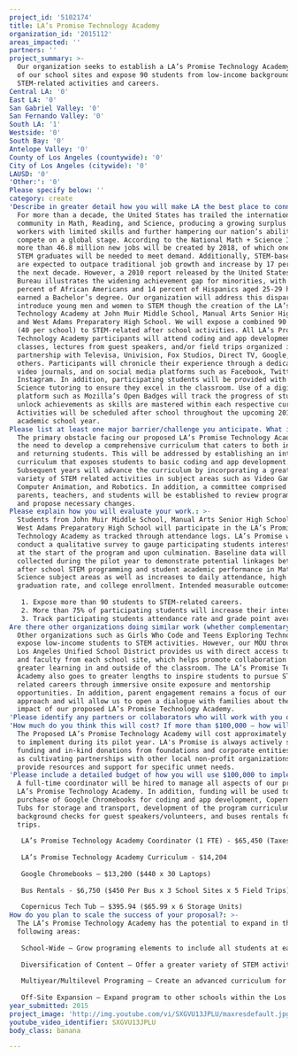 ```yaml
---
project_id: '5102174'
title: LA’s Promise Technology Academy
organization_id: '2015112'
areas_impacted: ''
partners: ''
project_summary: >-
  Our organization seeks to establish a LA’s Promise Technology Academy at each
  of our school sites and expose 90 students from low-income backgrounds to
  STEM-related activities and careers.
Central LA: '0'
East LA: '0'
San Gabriel Valley: '0'
San Fernando Valley: '0'
South LA: '1'
Westside: '0'
South Bay: '0'
Antelope Valley: '0'
County of Los Angeles (countywide): '0'
City of Los Angeles (citywide): '0'
LAUSD: '0'
'Other:': '0'
Please specify below: ''
category: create
'Describe in greater detail how you will make LA the best place to connect:': >-
  For more than a decade, the United States has trailed the international
  community in Math, Reading, and Science, producing a growing surplus of
  workers with limited skills and further hampering our nation’s ability to
  compete on a global stage. According to the National Math + Science Initiative
  more than 46.8 million new jobs will be created by 2018, of which one million
  STEM graduates will be needed to meet demand. Additionally, STEM-based careers
  are expected to outpace traditional job growth and increase by 17 percent over
  the next decade. However, a 2010 report released by the United States Census
  Bureau illustrates the widening achievement gap for minorities, with only 19
  percent of African Americans and 14 percent of Hispanics aged 25-29 having
  earned a Bachelor’s degree. Our organization will address this disparity and
  introduce young men and women to STEM though the creation of the LA’s Promise
  Technology Academy at John Muir Middle School, Manual Arts Senior High School,
  and West Adams Preparatory High School. We will expose a combined 90 students
  (40 per school) to STEM-related after school activities. All LA’s Promise
  Technology Academy participants will attend coding and app development
  classes, lectures from guest speakers, and/or field trips organized in
  partnership with Televisa, Univision, Fox Studios, Direct TV, Google, and
  others. Participants will chronicle their experience through a dedicated blog,
  video journals, and on social media platforms such as Facebook, Twitter, and
  Instagram. In addition, participating students will be provided with Math and
  Science tutoring to ensure they excel in the classroom. Use of a digital badge
  platform such as Mozilla’s Open Badges will track the progress of students and
  unlock achievements as skills are mastered within each respective curriculum.
  Activities will be scheduled after school throughout the upcoming 2016-2017
  academic school year.
Please list at least one major barrier/challenge you anticipate. What is your strategy for overcoming these obstacles?: >-
  The primary obstacle facing our proposed LA’s Promise Technology Academy is
  the need to develop a comprehensive curriculum that caters to both incoming
  and returning students. This will be addressed by establishing an introductory
  curriculum that exposes students to basic coding and app development.
  Subsequent years will advance the curriculum by incorporating a greater
  variety of STEM related activities in subject areas such as Video Game Design,
  Computer Animation, and Robotics. In addition, a committee comprised of
  parents, teachers, and students will be established to review program elements
  and propose necessary changes.
Please explain how you will evaluate your work.: >-
  Students from John Muir Middle School, Manual Arts Senior High School, and
  West Adams Preparatory High School will participate in the LA’s Promise
  Technology Academy as tracked through attendance logs. LA’s Promise will
  conduct a qualitative survey to gauge participating students interest in STEM
  at the start of the program and upon culmination. Baseline data will also be
  collected during the pilot year to demonstrate potential linkages between
  after school STEM programming and student academic performance in Math and
  Science subject areas as well as increases to daily attendance, high school
  graduation rate, and college enrollment. Intended measurable outcomes include:
   
   1. Expose more than 90 students to STEM-related careers.
   2. More than 75% of participating students will increase their interest in STEM and the pursuit of a related career as measured through surveys.
   3. Track participating students attendance rate and grade point average in Math and Science subject areas.
Are there other organizations doing similar work (whether complementary or competitive)? What is unique about your proposed approach?: >-
  Other organizations such as Girls Who Code and Teens Exploring Technology
  expose low-income students to STEM activities. However, our MOU through the
  Los Angeles Unified School District provides us with direct access to teachers
  and faculty from each school site, which helps promote collaboration and
  greater learning in and outside of the classroom. The LA’s Promise Technology
  Academy also goes to greater lengths to inspire students to pursue STEM
  related careers through immersive onsite exposure and mentorship
  opportunities. In addition, parent engagement remains a focus of our strategic
  approach and will allow us to open a dialogue with families about the overall
  impact of our proposed LA’s Promise Technology Academy.
'Please identify any partners or collaborators who will work with you on this project. How much of the $100,000 grant award will each partner receive?': N/A
'How much do you think this will cost? If more than $100,000 – how will you cover the additional costs?': >-
  The Proposed LA’s Promise Technology Academy will cost approximately $150,000
  to implement during its pilot year. LA's Promise is always actively seeking
  funding and in-kind donations from foundations and corporate entities as well
  as cultivating partnerships with other local non-profit organizations to
  provide resources and support for specific unmet needs.
'Please include a detailed budget of how you will use $100,000 to implement this project.': >-
  A full-time coordinator will be hired to manage all aspects of our proposed
  LA’s Promise Technology Academy. In addition, funding will be used towards the
  purchase of Google Chromebooks for coding and app development, Copernicus Tech
  Tubs for storage and transport, development of the program curriculum,
  background checks for guest speakers/volunteers, and buses rentals for field
  trips.
   
   LA’s Promise Technology Academy Coordinator (1 FTE) - $65,450 (Taxes & Benefits)
   
   LA’s Promise Technology Academy Curriculum - $14,204
   
   Google Chromebooks – $13,200 ($440 x 30 Laptops)
   
   Bus Rentals - $6,750 ($450 Per Bus x 3 School Sites x 5 Field Trips)
   
   Copernicus Tech Tub – $395.94 ($65.99 x 6 Storage Units)
How do you plan to scale the success of your proposal?: >-
  The LA’s Promise Technology Academy has the potential to expand in the
  following areas:
   
   School-Wide – Grow programing elements to include all students at each school site.
   
   Diversification of Content – Offer a greater variety of STEM activities in subject areas such as Video Game Design, Computer Animation, and Robotics.
   
   Multiyear/Multilevel Programing – Create an advanced curriculum for returning participants and to serve more students.
   
   Off-Site Expansion – Expand program to other schools within the Los Angeles Unified School District.
year_submitted: 2015
project_image: 'http://img.youtube.com/vi/SXGVU13JPLU/maxresdefault.jpg'
youtube_video_identifier: SXGVU13JPLU
body_class: banana

---
```

